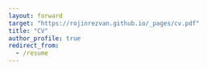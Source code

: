 ```yaml
---
layout: forward
target: "https://rojinrezvan.github.io/_pages/cv.pdf"
title: "CV"
author_profile: true
redirect_from:
  - /resume
---
```


